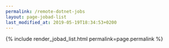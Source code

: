 ```yaml
---
permalink: /remote-dotnet-jobs
layout: page-jobad-list
last_modified_at: 2019-05-19T18:34:53+0200
---
```

{% include render_jobad_list.html permalink=page.permalink %}

